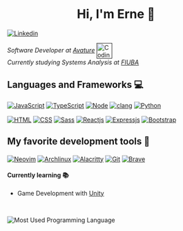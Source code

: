 <h1 align="center">Hi, I'm Erne  👋</h1>

[<img alt="Linkedin" align="center" src="https://img.shields.io/badge/LinkedIn-0077B5?style=for-the-badge&logo=linkedin&logoColor=white">](https://www.linkedin.com/in/ernesto-dainesi/)

*Software Developer at [Avature](https://www.avature.net/)*
[<img alt="Coding Monkey" align="center" width="36px" src="https://media4.giphy.com/media/QNFhOolVeCzPQ2Mx85/giphy.gif?cid=ecf05e472jy4q8j57vebopt0l1xwt82ws5i76sdwg3ku6iai&rid=giphy.gif&ct=g">]()  
*Currently studying Systems Analysis at [FIUBA](https://www.ingenieria.uba.ar/)*

## Languages and Frameworks :computer:

[<img alt="JavaScript" align="center" src="https://img.shields.io/badge/JavaScript-323330?style=for-the-badge&logo=javascript&logoColor=F7DF1E">](https://www.javascript.com/)
[<img alt="TypeScript" align="center" src="https://img.shields.io/badge/TypeScript-007ACC?style=for-the-badge&logo=typescript&logoColor=white">](https://www.typescriptlang.org/)
[<img alt="Node" align="center" src="https://img.shields.io/badge/Node.js-339933?style=for-the-badge&logo=nodedotjs&logoColor=white">](https://nodejs.org/)
[<img alt="clang" align="center" src="https://img.shields.io/badge/C-00599C?style=for-the-badge&logo=c&logoColor=white">]()
[<img alt="Python" align="center" src="https://img.shields.io/badge/Python-FFD43B?style=for-the-badge&logo=python&logoColor=darkgreen">](https://www.python.org/)

[<img alt="HTML" align="center" src="https://img.shields.io/badge/HTML5-E34F26?style=for-the-badge&logo=html5&logoColor=white">]()
[<img alt="CSS" align="center" src="https://img.shields.io/badge/CSS3-1572B6?style=for-the-badge&logo=css3&logoColor=white">]()
[<img alt="Sass" align="center" src="https://img.shields.io/badge/Sass-CC6699?style=for-the-badge&logo=sass&logoColor=white">](https://sass-lang.com/)
[<img alt="Reactjs" align="center" src="https://img.shields.io/badge/React-20232A?style=for-the-badge&logo=react&logoColor=61DAFB">](https://reactjs.org/)
[<img alt="Expressjs" align="center" src="https://img.shields.io/badge/Express.js-000000?style=for-the-badge&logo=express&logoColor=white">](https://expressjs.com/)
[<img alt="Bootstrap" align="center" src="https://img.shields.io/badge/Bootstrap-563D7C?style=for-the-badge&logo=bootstrap&logoColor=white">](https://reactjs.org/)

## My favorite development tools :hammer:

[<img alt="Neovim" align="center" src="https://img.shields.io/badge/NeoVim-%2357A143.svg?&style=for-the-badge&logo=neovim&logoColor=white">](https://neovim.io/)
[<img alt="Archlinux" align="center" src="https://img.shields.io/badge/Arch_Linux-1793D1?style=for-the-badge&logo=arch-linux&logoColor=white">](https://archlinux.org/)
[<img alt="Alacritty" align="center" src="https://img.shields.io/badge/alacritty-F46D01?style=for-the-badge&logo=alacritty&logoColor=white">](https://github.com/alacritty)
[<img alt="Git" align="center" src="https://img.shields.io/badge/GIT-E44C30?style=for-the-badge&logo=git&logoColor=white">](https://git-scm.com/)
[<img alt="Brave" align="center" src="https://img.shields.io/badge/Brave-FF1B2D?style=for-the-badge&logo=Brave&logoColor=white">](https://brave.com/)

#### Currently learning :books:
- Game Development with [Unity](https://unity.com/)

<br>

![Most Used Programming Language](https://github-readme-stats.vercel.app/api/top-langs/?username=ErneDainesi)
